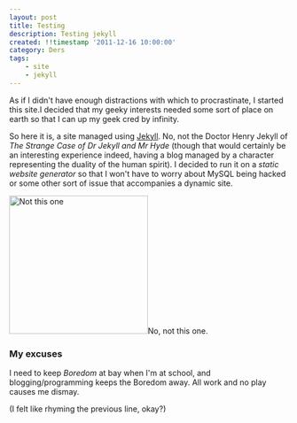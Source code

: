 ```yaml
---
layout: post
title: Testing
description: Testing jekyll
created: !!timestamp '2011-12-16 10:00:00'
category: Ders
tags:
    - site
    - jekyll
---
```


As if I didn't have enough distractions with which to procrastinate, I started this site.I decided that my geeky interests needed some sort of place on earth so that I can up my geek cred by infinity. 

<!--more-->

So here it is, a site managed using [Jekyll](https://github.com/mojombo/jekyll). No, not the Doctor Henry Jekyll of *The Strange Case of Dr Jekyll and Mr Hyde* (though that would certainly be an interesting experience indeed, having a blog managed by a character representing the duality of the human spirit). I decided to run it on a *static website generator* so that I won't have to worry about MySQL being hacked or some other sort of issue that accompanies a dynamic site.

<div class="picture left"> <img src="/images/Jekyllhyde.jpg" width="250" alt="Not this one" />No, not this one.</div>

### My excuses

I need to keep *Boredom* at bay when I'm at school, and blogging/programming keeps the Boredom away. All work and no play causes me dismay. 

(I felt like rhyming the previous line, okay?)

